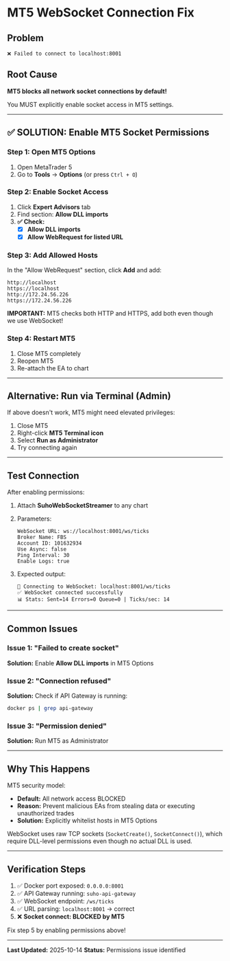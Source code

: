 # MT5 WebSocket Connection Fix

## Problem
```
❌ Failed to connect to localhost:8001
```

## Root Cause
**MT5 blocks all network socket connections by default!**

You MUST explicitly enable socket access in MT5 settings.

---

## ✅ SOLUTION: Enable MT5 Socket Permissions

### Step 1: Open MT5 Options
1. Open MetaTrader 5
2. Go to **Tools** → **Options** (or press `Ctrl + O`)

### Step 2: Enable Socket Access
1. Click **Expert Advisors** tab
2. Find section: **Allow DLL imports**
3. **✅ Check:**
   - [x] **Allow DLL imports**
   - [x] **Allow WebRequest for listed URL**

### Step 3: Add Allowed Hosts
In the "Allow WebRequest" section, click **Add** and add:

```
http://localhost
https://localhost
http://172.24.56.226
https://172.24.56.226
```

**IMPORTANT:** MT5 checks both HTTP and HTTPS, add both even though we use WebSocket!

### Step 4: Restart MT5
1. Close MT5 completely
2. Reopen MT5
3. Re-attach the EA to chart

---

## Alternative: Run via Terminal (Admin)

If above doesn't work, MT5 might need elevated privileges:

1. Close MT5
2. Right-click **MT5 Terminal icon**
3. Select **Run as Administrator**
4. Try connecting again

---

## Test Connection

After enabling permissions:

1. Attach **SuhoWebSocketStreamer** to any chart
2. Parameters:
   ```
   WebSocket URL: ws://localhost:8001/ws/ticks
   Broker Name: FBS
   Account ID: 101632934
   Use Async: false
   Ping Interval: 30
   Enable Logs: true
   ```

3. Expected output:
   ```
   🔌 Connecting to WebSocket: localhost:8001/ws/ticks
   ✅ WebSocket connected successfully
   📊 Stats: Sent=14 Errors=0 Queue=0 | Ticks/sec: 14
   ```

---

## Common Issues

### Issue 1: "Failed to create socket"
**Solution:** Enable **Allow DLL imports** in MT5 Options

### Issue 2: "Connection refused"
**Solution:** Check if API Gateway is running:
```bash
docker ps | grep api-gateway
```

### Issue 3: "Permission denied"
**Solution:** Run MT5 as Administrator

---

## Why This Happens

MT5 security model:
- **Default:** All network access BLOCKED
- **Reason:** Prevent malicious EAs from stealing data or executing unauthorized trades
- **Solution:** Explicitly whitelist hosts in MT5 Options

WebSocket uses raw TCP sockets (`SocketCreate()`, `SocketConnect()`), which require DLL-level permissions even though no actual DLL is used.

---

## Verification Steps

1. ✅ Docker port exposed: `0.0.0.0:8001`
2. ✅ API Gateway running: `suho-api-gateway`
3. ✅ WebSocket endpoint: `/ws/ticks`
4. ✅ URL parsing: `localhost:8001` → correct
5. ❌ **Socket connect: BLOCKED by MT5**

Fix step 5 by enabling permissions above!

---

**Last Updated:** 2025-10-14
**Status:** Permissions issue identified
